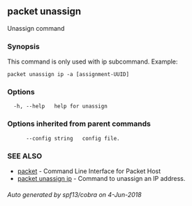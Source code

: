 ## packet unassign

Unassign command

### Synopsis

This command is only used with ip subcommand.
	Example:
	
	packet unassign ip -a [assignment-UUID]
	

### Options

```
  -h, --help   help for unassign
```

### Options inherited from parent commands

```
      --config string   config file.
```

### SEE ALSO

* [packet](packet.md)	 - Command Line Interface for Packet Host
* [packet unassign ip](packet_unassign_ip.md)	 - Command to unassign an IP address.

###### Auto generated by spf13/cobra on 4-Jun-2018
